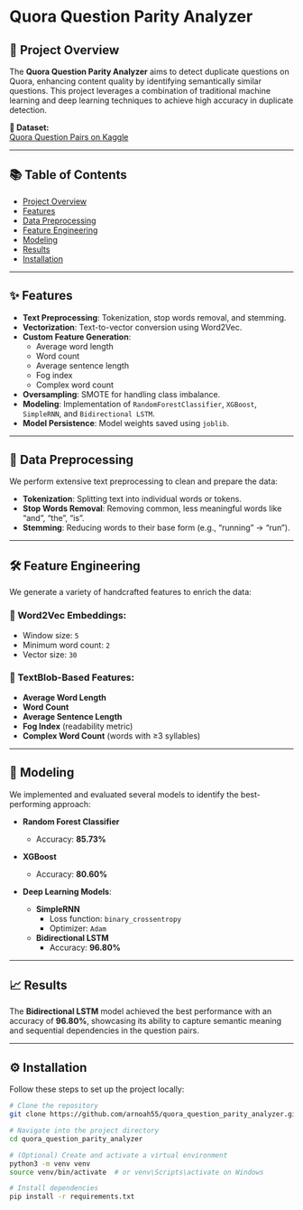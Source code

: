 # Quora Question Parity Analyzer

## 📌 Project Overview
The **Quora Question Parity Analyzer** aims to detect duplicate questions on Quora, enhancing content quality by identifying semantically similar questions. This project leverages a combination of traditional machine learning and deep learning techniques to achieve high accuracy in duplicate detection.

**🔗 Dataset:**  
[Quora Question Pairs on Kaggle](https://www.kaggle.com/competitions/quora-question-pairs/)

---

## 📚 Table of Contents
- [Project Overview](#-project-overview)
- [Features](#-features)
- [Data Preprocessing](#-data-preprocessing)
- [Feature Engineering](#-feature-engineering)
- [Modeling](#-modeling)
- [Results](#-results)
- [Installation](#-installation)

---

## ✨ Features

- **Text Preprocessing**: Tokenization, stop words removal, and stemming.  
- **Vectorization**: Text-to-vector conversion using Word2Vec.  
- **Custom Feature Generation**:
  - Average word length
  - Word count
  - Average sentence length
  - Fog index
  - Complex word count  
- **Oversampling**: SMOTE for handling class imbalance.  
- **Modeling**: Implementation of `RandomForestClassifier`, `XGBoost`, `SimpleRNN`, and `Bidirectional LSTM`.  
- **Model Persistence**: Model weights saved using `joblib`.

---

## 🧹 Data Preprocessing

We perform extensive text preprocessing to clean and prepare the data:

- **Tokenization**: Splitting text into individual words or tokens.  
- **Stop Words Removal**: Removing common, less meaningful words like “and”, “the”, “is”.  
- **Stemming**: Reducing words to their base form (e.g., “running” → “run”).

---

## 🛠 Feature Engineering

We generate a variety of handcrafted features to enrich the data:

### 🔹 Word2Vec Embeddings:
- Window size: `5`
- Minimum word count: `2`
- Vector size: `30`

### 🔹 TextBlob-Based Features:
- **Average Word Length**
- **Word Count**
- **Average Sentence Length**
- **Fog Index** (readability metric)
- **Complex Word Count** (words with ≥3 syllables)

---

## 🧠 Modeling

We implemented and evaluated several models to identify the best-performing approach:

- **Random Forest Classifier**
  - Accuracy: **85.73%**
  
- **XGBoost**
  - Accuracy: **80.60%**

- **Deep Learning Models**:
  - **SimpleRNN**
    - Loss function: `binary_crossentropy`
    - Optimizer: `Adam`
  - **Bidirectional LSTM**
    - Accuracy: **96.80%**

---

## 📈 Results

The **Bidirectional LSTM** model achieved the best performance with an accuracy of **96.80%**, showcasing its ability to capture semantic meaning and sequential dependencies in the question pairs.

---

## ⚙️ Installation

Follow these steps to set up the project locally:

```bash
# Clone the repository
git clone https://github.com/arnoah55/quora_question_parity_analyzer.git

# Navigate into the project directory
cd quora_question_parity_analyzer

# (Optional) Create and activate a virtual environment
python3 -m venv venv
source venv/bin/activate  # or venv\Scripts\activate on Windows

# Install dependencies
pip install -r requirements.txt
